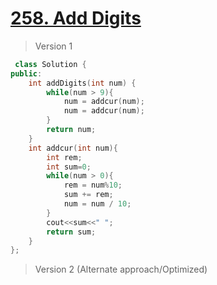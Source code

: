 # [258. Add Digits](https://leetcode.com/problems/add-digits/)
> Version 1
```c++
 class Solution {
public:
    int addDigits(int num) {
        while(num > 9){
            num = addcur(num);
            num = addcur(num);
        }
        return num;
    }
    int addcur(int num){
        int rem;
        int sum=0;
        while(num > 0){
            rem = num%10;
            sum += rem;
            num = num / 10;
        }
        cout<<sum<<" ";
        return sum;
    }
};
```

> Version 2 (Alternate approach/Optimized)